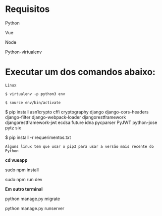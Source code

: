 # Requisitos
Python

Vue

Node

Python-virtualenv



# Executar um dos comandos abaixo: 

```
Linux

$ virtualenv -p python3 env

$ source env/bin/activate

```
$ pip install asn1crypto cffi cryptography django django-cors-headers django-filter django-webpack-loader djangorestframework djangorestframework-jwt ecdsa future idna pycparser PyJWT python-jose pytz six

$ pip install -r requerimentos.txt

```
Alguns linux tem que usar o pip3 para usar a versão mais recente do Python
```
 
**cd vueapp**

sudo npm install

sudo npm run dev

**Em outro terminal**

python manage.py migrate

python manage.py runserver
